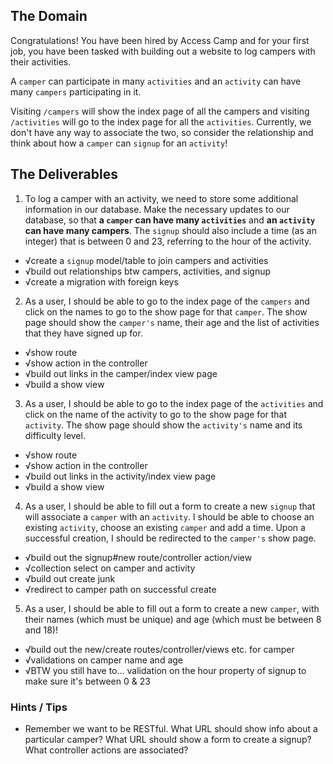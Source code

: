 ## The Domain
Congratulations! You have been hired by Access Camp and for your first job, you have been tasked with building out a website to log campers with their activities.

A `camper` can participate in many `activities` and an `activity` can have many `campers` participating in it.

Visiting `/campers` will show the index page of all the campers and visiting `/activities` will go to the index page for all the `activities`.
Currently, we don't have any way to associate the two, so consider the relationship and think about how a `camper` can `signup` for an `activity`!

## The Deliverables

1. To log a camper with an activity, we need to store some additional information in our database. Make the necessary updates to our database, so that **a `camper` can have many `activities`** and **an `activity` can have many campers**. The `signup` should also include a time (as an integer) that is between 0 and 23, referring to the hour of the activity.

* √create a `signup` model/table to join campers and activities
* √build out relationships btw campers, activities, and signup
* √create a migration with foreign keys

2. As a user, I should be able to go to the index page of the `campers` and click on the names to go to the show page for that `camper`. The show page should show the `camper's` name, their age and the list of activities that they have signed up for.

* √show route
* √show action in the controller
* √build out links in the camper/index view page
* √build a show view

3. As a user, I should be able to go to the index page of the `activities` and click on the name of the activity to go to the show page for that `activity`. The show page should show the `activity's` name and its difficulty level.

* √show route
* √show action in the controller
* √build out links in the activity/index view page
* √build a show view

4. As a user, I should be able to fill out a form to create a new `signup` that will associate a `camper` with an `activity`. I should be able to choose an existing `activity`, choose an existing `camper` and add a time. Upon a successful creation, I should be redirected to the `camper's` show page.

* √build out the signup#new route/controller action/view
* √collection select on camper and activity
* √build out create junk
* √redirect to camper path on successful create

5. As a user, I should be able to fill out a form to create a new `camper`, with their names (which must be unique) and age (which must be between 8 and 18)!

* √build out the new/create routes/controller/views etc. for camper
* √validations on camper name and age
* √BTW you still have to... validation on the hour property of signup to make sure it's between 0 & 23

### Hints / Tips

+ Remember we want to be RESTful. What URL should show info about a particular camper? What URL should show a form to create a signup? What controller actions are associated?   
